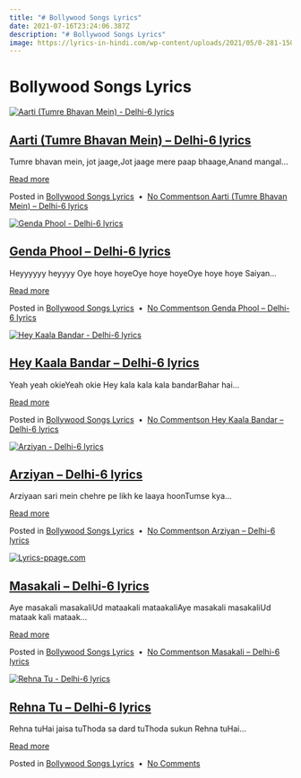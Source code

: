 ```yaml
---
title: "# Bollywood Songs Lyrics"
date: 2021-07-16T23:24:06.387Z
description: "# Bollywood Songs Lyrics"
image: https://lyrics-in-hindi.com/wp-content/uploads/2021/05/0-281-150x150.jpg
---
```

<!--StartFragment-->

# Bollywood Songs Lyrics

[![Aarti (Tumre Bhavan Mein) - Delhi-6 lyrics](https://p-page.com/wp-content/uploads/2021/05/0-2735.jpg)](https://p-page.com/bollywood-songs-lyrics/aarti-tumre-bhavan-mein-delhi-6-lyrics/)

## [Aarti (Tumre Bhavan Mein) – Delhi-6 lyrics](https://p-page.com/bollywood-songs-lyrics/aarti-tumre-bhavan-mein-delhi-6-lyrics/)

Tumre bhavan mein, jot jaage,Jot jaage mere paap bhaage,Anand mangal…

[Read more](https://p-page.com/bollywood-songs-lyrics/aarti-tumre-bhavan-mein-delhi-6-lyrics/)

Posted in [Bollywood Songs Lyrics](https://p-page.com/type/bollywood-songs-lyrics/)  •  [No Commentson Aarti (Tumre Bhavan Mein) – Delhi-6 lyrics](https://p-page.com/bollywood-songs-lyrics/aarti-tumre-bhavan-mein-delhi-6-lyrics/#respond)

[![Genda Phool - Delhi-6 lyrics](https://p-page.com/wp-content/uploads/2021/05/0-2734.jpg)](https://p-page.com/bollywood-songs-lyrics/genda-phool-delhi-6-lyrics/)

## [Genda Phool – Delhi-6 lyrics](https://p-page.com/bollywood-songs-lyrics/genda-phool-delhi-6-lyrics/)

Heyyyyyy heyyyy Oye hoye hoyeOye hoye hoyeOye hoye hoye Saiyan…

[Read more](https://p-page.com/bollywood-songs-lyrics/genda-phool-delhi-6-lyrics/)

Posted in [Bollywood Songs Lyrics](https://p-page.com/type/bollywood-songs-lyrics/)  •  [No Commentson Genda Phool – Delhi-6 lyrics](https://p-page.com/bollywood-songs-lyrics/genda-phool-delhi-6-lyrics/#respond)

[![Hey Kaala Bandar - Delhi-6 lyrics](https://p-page.com/wp-content/uploads/2021/05/0-2733.jpg)](https://p-page.com/bollywood-songs-lyrics/hey-kaala-bandar-delhi-6-lyrics/)

## [Hey Kaala Bandar – Delhi-6 lyrics](https://p-page.com/bollywood-songs-lyrics/hey-kaala-bandar-delhi-6-lyrics/)

Yeah yeah okieYeah okie Hey kala kala kala bandarBahar hai…

[Read more](https://p-page.com/bollywood-songs-lyrics/hey-kaala-bandar-delhi-6-lyrics/)

Posted in [Bollywood Songs Lyrics](https://p-page.com/type/bollywood-songs-lyrics/)  •  [No Commentson Hey Kaala Bandar – Delhi-6 lyrics](https://p-page.com/bollywood-songs-lyrics/hey-kaala-bandar-delhi-6-lyrics/#respond)

[![Arziyan - Delhi-6 lyrics](https://p-page.com/wp-content/uploads/2021/05/0-2732.jpg)](https://p-page.com/bollywood-songs-lyrics/arziyan-delhi-6-lyrics/)

## [Arziyan – Delhi-6 lyrics](https://p-page.com/bollywood-songs-lyrics/arziyan-delhi-6-lyrics/)

Arziyaan sari mein chehre pe likh ke laaya hoonTumse kya…

[Read more](https://p-page.com/bollywood-songs-lyrics/arziyan-delhi-6-lyrics/)

Posted in [Bollywood Songs Lyrics](https://p-page.com/type/bollywood-songs-lyrics/)  •  [No Commentson Arziyan – Delhi-6 lyrics](https://p-page.com/bollywood-songs-lyrics/arziyan-delhi-6-lyrics/#respond)

[![Lyrics-ppage.com](https://p-page.com/wp-content/uploads/2021/05/Lyrics-ppage.com_.jpg)](https://p-page.com/bollywood-songs-lyrics/masakali-delhi-6-lyrics/)

## [Masakali – Delhi-6 lyrics](https://p-page.com/bollywood-songs-lyrics/masakali-delhi-6-lyrics/)

Aye masakali masakaliUd mataakali mataakaliAye masakali masakaliUd mataak kali mataak…

[Read more](https://p-page.com/bollywood-songs-lyrics/masakali-delhi-6-lyrics/)

Posted in [Bollywood Songs Lyrics](https://p-page.com/type/bollywood-songs-lyrics/)  •  [No Commentson Masakali – Delhi-6 lyrics](https://p-page.com/bollywood-songs-lyrics/masakali-delhi-6-lyrics/#respond)

[![Rehna Tu - Delhi-6 lyrics](https://p-page.com/wp-content/uploads/2021/05/0-2731.jpg)](https://p-page.com/bollywood-songs-lyrics/rehna-tu-delhi-6-lyrics/)

## [Rehna Tu – Delhi-6 lyrics](https://p-page.com/bollywood-songs-lyrics/rehna-tu-delhi-6-lyrics/)

Rehna tuHai jaisa tuThoda sa dard tuThoda sukun Rehna tuHai…

[Read more](https://p-page.com/bollywood-songs-lyrics/rehna-tu-delhi-6-lyrics/)

Posted in [Bollywood Songs Lyrics](https://p-page.com/type/bollywood-songs-lyrics/)  •  [No Comments](https://p-page.com/bollywood-songs-lyrics/rehna-tu-delhi-6-lyrics/#respond)

<!--EndFragment-->